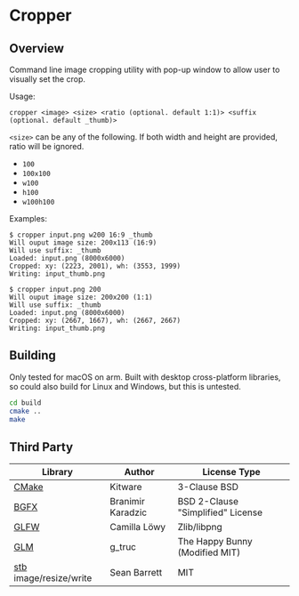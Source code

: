 # Cropper

## Overview

Command line image cropping utility with pop-up window to allow user to visually set the crop.

Usage:

```
cropper <image> <size> <ratio (optional. default 1:1)> <suffix (optional. default _thumb)>
```

`<size>` can be any of the following. If both width and height are provided, ratio will be ignored.

- `100`
- `100x100`
- `w100`
- `h100`
- `w100h100`

Examples:

```
$ cropper input.png w200 16:9 _thumb
Will ouput image size: 200x113 (16:9)
Will use suffix: _thumb
Loaded: input.png (8000x6000)
Cropped: xy: (2223, 2001), wh: (3553, 1999)
Writing: input_thumb.png
```

```
$ cropper input.png 200 
Will ouput image size: 200x200 (1:1)
Will use suffix: _thumb
Loaded: input.png (8000x6000)
Cropped: xy: (2667, 1667), wh: (2667, 2667)
Writing: input_thumb.png
```

## Building

Only tested for macOS on arm. Built with desktop cross-platform libraries, so could also build for Linux and Windows, but this is untested.

```bash
cd build
cmake ..
make
```

## Third Party

|Library|Author|License Type|
|---|---|---|
|[CMake]|Kitware|3-Clause BSD|
|[BGFX]|Branimir Karadzic|BSD 2-Clause "Simplified" License|
|[GLFW]|Camilla Löwy|Zlib/libpng|
|[GLM]|g_truc|The Happy Bunny (Modified MIT)|
|[stb] image/resize/write|Sean Barrett|MIT|

[CMake]: <https://cmake.org/>
[GLFW]: <https://www.glfw.org/>
[stb]: <https://github.com/nothings/stb>
[GLM]: <https://github.com/g-truc/glm>
[BGFX]: <https://github.com/bkaradzic/bgfx>
